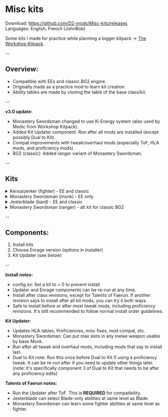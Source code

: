 # Misc kits

Download: https://github.com/D2-mods/Misc-kits/releases  
Languages: English, French (JohnBob)

Some kits I made for practice while planning a bigger kitpack -> [The Workshop Kitpack](https://github.com/D2-mods/The-Workshop-Kitpack).

--

Overview:
-
- Compatible with EEs and classic BG2 engine.
- Originally made as a practice mod to learn kit creation.
- Ability tables are made by cloning the table of the base class/kit.

--

**v3.0 update:**
- Monastery Swordsman changed to use Ki Energy system (also used by Medic from Workshop Kitpack).
- Added Kit Updater component. Run after all mods are installed (except possibly Dual to Kit).
- Compat improvements with tweak/overhaul mods (especially ToF, HLA mods, and proficiency mods).
- BG2 (classic): Added ranger variant of Monastery Swordsman.

--

Kits
-
<details>
  <summary>Kensaizerker (fighter) - EE and classic</summary>
  
---

KENSAIZERKER: A variant of the kensai, or "sword saint", this warrior is in tune with <PRO_HISHER> animalistic side and, during combat, can achieve an ecstatic state of mind that will enable <PRO_HIMHER> to fight longer, harder, and more savagely than any person has a right to.

Advantages:
- +2 bonus to Armor Class.
- +1 to attack and damage rolls every 3 levels.
- -1 bonus to Speed Factor every 4 levels.
- May use the Enrage ability. Gains one use at level 1 and an additional use every 4 levels thereafter.

ENRAGE: For 1 turn, the character gains a +2 bonus to attack and damage rolls, a +2 bonus to Armor Class, and immunity to charm, confusion, fear, feeblemind, hold, imprisonment, level drain, maze, stun, and sleep. The character also gains 15 temporary Hit Points which are taken away at the end of the berserk spree, possibly knocking <PRO_HIMHER> unconscious.

Disadvantages:
- Becomes winded after berserking: -2 penalty to attack rolls, damage, and Armor Class.
- May not wear any armor.
- May not use missile weapons.
- May not wear gauntlets or bracers.
- Alignment restricted to any non-lawful.

---
  
</details>

<details>
  <summary>Monastery Swordsman (monk) - EE only</summary>
  
---

MONASTERY SWORDSMAN: Monks are warriors who pursue perfection through contemplation as well as action. Among them are a subset that have been specially trained to be one with their favored weapons. This Monk's best known feat is the ability to sever an opponent with a single strike.

Advantages:
- Starts with Specialization (two slots) in Single Weapon Style. (Do not place slots at creation!)
- May place 3 slots in Two-Weapon Style.
- +1 to attack and damage rolls at 3rd level and an additional +1 bonus every 5 levels thereafter.
- May achieve Grand Mastery (five slots) in any melee weapon available to Monks.
- Gains Ki Energy, which is used to activate kit abilities. Gains +1 to maximum Ki Energy each level up to level 20.
- Ki Regen: The character passively regains +1 Ki Energy every 5 rounds.
- 3rd level: May use the Element—Fire ability. Requires 3 Ki Energy.

ELEMENT—FIRE: For 4 rounds, each successful melee attack deals an extra 2d6 fire damage.

- 5th level: May use the Element—Wind ability. Requires 3 Ki Energy.

ELEMENT—WIND: For 4 rounds, each successful melee attack deals an extra 2d6 slashing damage.

- 7th level: May use the Element—Moon ability. Requires 3 Ki Energy.

ELEMENT—MOON: For 4 rounds, each successful melee attack deals an extra 2d6 magic damage.

- 13th level: May use the Sever ability. Requires 6 Ki Energy.

SEVER: A single deadly strike. The next successful attack within 2 rounds forces the target to make a save vs. Death at -2 or die. An opponent that survives the attack still suffers 5d6 slashing damage.

Disadvantages:
- Unarmed attacks do not gain extra Attacks Per Round bonuses.
- May not use the Stunning Blow ability.
- May not use the Quivering Palm ability.
- May not use slings or darts.

---

</details>

<details>
  <summary>Jesterblade (bard) - EE and classic</summary>
  
---

JESTERBLADE: The Jesterblade is well versed in the arts of ridicule and hilarity, and uses <PRO_HISHER> abilities to confuse enemies, cavorting madly during combat. Do not mistake <PRO_HIMHER> for a true fool, however. This bard is an expert fighter and adventurer, whose fighting style is lethally dangerous.

Advantages:
- The Jesterblade's song confuses enemies within 30 feet unless they save vs. Spell at a +2 bonus. The bonus lowers to +1 at level 5, +0 at level 10, -1 at level 15, and -2 at level 20.
- May place 3 slots in Two-Weapon Style.
- May use the Offensive Spin and Defensive Spin abilities once per day. Gains one use each at level 1 and an additional use each every 4 levels thereafter.

OFFENSIVE SPIN: During the next 4 rounds, the character gains a +2 bonus to attack and damage rolls, an extra attack per round, doubled movement rate, and all attacks deal maximum damage for the duration. Offensive Spin may not be used in conjunction with the Haste or Improved Haste spells.

DEFENSIVE SPIN: During the next 4 rounds, the character is rooted to the spot and gains a +1 bonus to Armor Class per level, up to a maximum of +10.
  
Disadvantages:
- Bard Song does not gain additional effects at higher levels.
- Only has one half the normal Lore value.
- Only has one half the normal Pick Pockets skill.

---
  
</details>

<details>
  <summary>Monastery Swordsman (ranger) - alt kit for classic BG2</summary>
  
---

MONASTERY SWORDSMAN: These finely skilled warriors channel a subtle energy, called ki, to perform amazing feats. Their best known feat is the ability to sever an opponent with a single strike.

Advantages:
-  Gains all passive bonuses of the monk class, except for improved fist attacks.
-  May achieve Grand Mastery in any melee weapon that a thief can use.
-  Bonus +1 to hit and +1 to damage at 3rd level and every 5 levels thereafter.
-  3rd level:  May use 'Element—Fire' ability once per day. Gains additional uses at levels 8 and 20. For 4 rounds, each successful melee attack deals an extra 2d6 fire damage.
-  6th level:  May use 'Element—Wind' ability once per day. Gains additional uses at levels 11 and 20. For 4 rounds, each successful melee attack deals an extra 2d6 slashing damage.
-  7th level:  Lay on Hands to heal 2 hit points per level
-  9th level:  May use 'Element—Moon' ability once per day. Gains additional uses at levels 14 and 20. For 4 rounds, each successful melee attack deals an extra 2d6 magic damage.
-  13th level:  May use 'Sever' ability once per day. Gains an additional use at level 18.
-  Sever: A single deadly strike. The next successful attack within 1 round forces the target to make a save vs. Death at -2 or die. An opponent that survives the attack still suffers 5d6 slashing damage.

Disadvantages:
-  May not use missile weapons
-  May not wear armor or helmets
-  May not wear gauntlets or bracers
-  May not use shields
-  May not use 'charm animal' ability
-  May not cast priest spells
-  Cannot be chaotic alignments

---
  
</details>

--

Components:
-
1. Install kits
2. Choose Enrage version (options in installer)
3. Kit Updater (see below)

--

**Install notes:**
- config.ini: Set a kit to = 0 to prevent install
- Updater and Enrage components can be re-run at any time.
- Install after class revisions, except for Talents of Faerun. If another revision says to install after all kit mods, you can try it both ways.
- Safe to install before or after most tweak mods, including proficiency revisions. It's still recommended to follow normal install order guidelines.

**Kit Updater:**
- Updates HLA tables, Proficiencies, misc fixes, mod compat, etc.
- Monastery Swordsman: Can put max slots in any melee weapon usable by base Monk.
- Run after all tweak and overhaul mods, including mods that say to install last.
- Dual to Kit note: Run this once before Dual to Kit if using a proficiency tweak. It can be re-run after if you need to update other things later. (note: it's specifically component 3 of Dual to Kit that needs to be after any proficiency edits)

**Talents of Faerun notes:**
- Run the Updater after ToF. This is **REQUIRED** for compatibility.
- Jesterblade can select Blade-only abilities at same level as Blade.
- Monastery Swordsman can learn some fighter abilities at same level as fighter.
